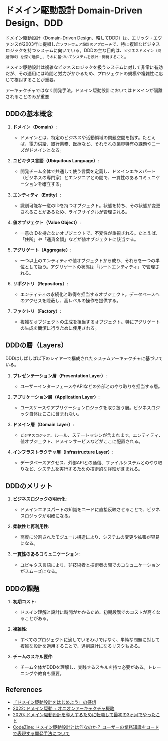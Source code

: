 # ドメイン駆動設計 Domain-Driven Design、DDD

ドメイン駆動設計（Domain-Driven Design、略してDDD）は、エリック・エヴァンスが2003年に提唱した`ソフトウェア設計のアプローチ`で、特に複雑なビジネスロジックを持つシステムに向いている。DDDの主な目的は、`ビジネスドメイン（問題領域）を深く理解し、それに基づいてシステムを設計・開発すること`。

ドメイン駆動設計は複雑なビジネスロジックを扱うシステムに対して非常に有効だが、その適用には時間と労力がかかるため、プロジェクトの規模や複雑性に応じて検討することが重要。

アーキテクチャではなく開発手法。ドメイン駆動設計においてはドメインが隔離されることのみが重要

## DDDの基本概念

1. **ドメイン（Domain）**:
   - ドメインとは、特定のビジネスや活動領域の問題空間を指す。たとえば、電力供給、銀行業務、医療など、それぞれの業界特有の課題やニーズがドメインとなる。

2. **ユビキタス言語（Ubiquitous Language）**:
   - 開発チーム全体で共通して使う言葉を定義し、ドメインエキスパート（ビジネスの専門家）とエンジニアとの間で、一貫性のあるコミュニケーションを確立する。

3. **エンティティ（Entity）**:
   - 識別可能な一意のIDを持つオブジェクト。状態を持ち、その状態が変更されることがあるため、ライフサイクルが管理される。

4. **値オブジェクト（Value Object）**:
   - 一意のIDを持たないオブジェクトで、不変性が重視される。たとえば、「住所」や「通貨金額」などが値オブジェクトに該当する。

5. **アグリゲート（Aggregate）**:
   - 一つ以上のエンティティや値オブジェクトから成り、それらを一つの単位として扱う。アグリゲートの状態は「ルートエンティティ」で管理される。

6. **リポジトリ（Repository）**:
   - エンティティの永続化と取得を担当するオブジェクト。データベースへのアクセスを隠蔽し、高レベルの操作を提供する。

7. **ファクトリ（Factory）**:
   - 複雑なオブジェクトの生成を担当するオブジェクト。特にアグリゲートの生成を簡潔に行うために使用される。

## DDDの層（Layers）

DDDはしばしば以下のレイヤーで構成されたシステムアーキテクチャに基づいている。

1. **プレゼンテーション層（Presentation Layer）**:
   - ユーザーインターフェースやAPIなどの外部とのやり取りを担当する層。

2. **アプリケーション層（Application Layer）**:
   - ユースケースやアプリケーションロジックを取り扱う層。ビジネスロジック自体はここに含まれない。

3. **ドメイン層（Domain Layer）**:
   - `ビジネスロジック`、ルール、ステートマシンが含まれます。エンティティ、値オブジェクト、ドメインサービスなどがここに配置される。

4. **インフラストラクチャ層（Infrastructure Layer）**:
   - データベースアクセス、外部APIとの通信、ファイルシステムとのやり取りなど、システムを実行するための技術的な詳細が含まれる。

## DDDのメリット

1. **ビジネスロジックの明示化**:
   - ドメインエキスパートの知識をコードに直接反映させることで、ビジネスロジックが明確になる。

2. **柔軟性と再利用性**:
   - 高度に分割されたモジュール構造により、システムの変更や拡張が容易になる。

3. **一貫性のあるコミュニケーション**:
   - ユビキタス言語により、非技術者と技術者の間でのコミュニケーションがスムーズになる。

## DDDの課題

1. **初期コスト**:
   - ドメイン理解と設計に時間がかかるため、初期段階でのコストが高くなることがある。

2. **複雑性**:
   - すべてのプロジェクトに適しているわけではなく、単純な問題に対して複雑な設計を適用することで、過剰設計になるリスクもある。

3. **チームのスキル要件**:
   - チーム全体がDDDを理解し、実践するスキルを持つ必要がある。トレーニングや教育も重要。

## References

- [「ドメイン駆動設計をはじめよう」の感想](https://zenn.dev/penginpenguin/articles/4b934b6468d3cf)
- [2022: ドメイン駆動 + オニオンアーキテクチャ概略](https://qiita.com/little_hand_s/items/2040fba15d90b93fc124)
- [2020: ドメイン駆動設計を導入するために転職して最初の3ヶ月でやったこと](https://little-hands.hatenablog.com/entry/2020/12/22/ddd-in-first-3month)
- [CodeZine: ドメイン駆動設計とは何なのか？ ユーザーの業務知識をコードで表現する開発手法について](https://codezine.jp/article/detail/11968)
